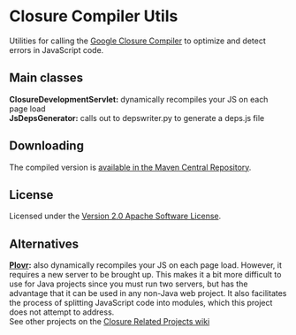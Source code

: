 Closure Compiler Utils
======================

Utilities for calling the [Google Closure Compiler](http://code.google.com/p/closure-compiler/) to optimize and detect errors in JavaScript code.

Main classes
------------
**ClosureDevelopmentServlet:** dynamically recompiles your JS on each page load  
**JsDepsGenerator:** calls out to depswriter.py to generate a deps.js file  

Downloading
-----------
The compiled version is [available in the Maven Central Repository](http://search.maven.org/#search%7Cga%7C1%7Ccom.benmccann).

License
-------
Licensed under the [Version 2.0 Apache Software License](http://www.apache.org/licenses/LICENSE-2.0.txt).

Alternatives
------------
**[Plovr](http://plovr.com/):** also dynamically recompiles your JS on each page load.  However, it requires a new server to be brought up.  This makes it a bit more difficult to use for Java projects since you must run two servers, but has the advantage that it can be used in any non-Java web project.  It also facilitates the process of splitting JavaScript code into modules, which this project does not attempt to address.  
See other projects on the [Closure Related Projects wiki](http://code.google.com/p/closure-compiler/wiki/RelatedProjects)  
